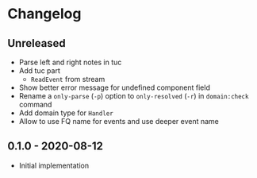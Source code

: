 # Changelog

<!-- There is always Unreleased section on the top. Subsections (Add, Changed, Fix, Removed) should be Add as needed. -->
## Unreleased
- Parse left and right notes in tuc
- Add tuc part
    - `ReadEvent` from stream
- Show better error message for undefined component field
- Rename a `only-parse` (`-p`) option to `only-resolved` (`-r`) in `domain:check` command
- Add domain type for `Handler`
- Allow to use FQ name for events and use deeper event name

## 0.1.0 - 2020-08-12
- Initial implementation
